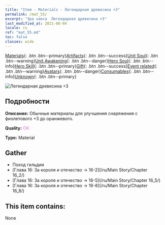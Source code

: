 ```yaml
---
title: "Item - Materials - Легендарная древесина +3"
permalink: /mat_55/
excerpt: "Эра хаоса  Легендарная древесина +3"
last_modified_at: 2021-08-04
locale: ru
ref: "mat_55.md"
toc: false
classes: wide
---
```

 [Materials](/ItemsRU/){: .btn .btn--primary}[Artifacts](/ItemsRU/Artifacts/){: .btn .btn--success}[Unit Soul](/ItemsRU/UnitSoul/){: .btn .btn--warning}[Unit Awakening](/ItemsRU/UnitAwakening/){: .btn .btn--danger}[Hero Soul](/ItemsRU/HeroSoul/){: .btn .btn--info}[Hero Skill](/ItemsRU/HeroSkill/){: .btn .btn--primary}[Gift](/ItemsRU/Gift/){: .btn .btn--success}[Event related](/ItemsRU/Events/){: .btn .btn--warning}[Avatars](/ItemsRU/Avatars/){: .btn .btn--danger}[Consumables](/ItemsRU/Consumables/){: .btn .btn--info}[Unknown](/ItemsRU/Unknown/){: .btn .btn--primary}

 ![Легендарная древесина +3](/images/t/i_cailiao_mucai2.png)

## Подробности
 **Описание:** Обычные материалы для улучшения снаряжения c фиолетового +3 до оранжевого.

 **Quality:** <span style="color: #DA70D6">OK</span>

 **Type:** Material

## Gather

*    Поход гильдии 
*    [Глава 16: За короля и отечество -> 16-2](/ru/Main Story/Chapter 16_2/) 
*    [Глава 16: За короля и отечество -> 16-5](/ru/Main Story/Chapter 16_5/) 
*    [Глава 16: За короля и отечество -> 16-8](/ru/Main Story/Chapter 16_8/) 

## This item contains:

  None

